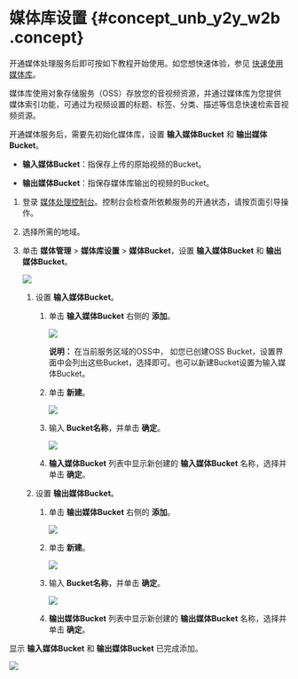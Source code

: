# 媒体库设置 {#concept_unb_y2y_w2b .concept}

开通媒体处理服务后即可按如下教程开始使用。如您想快速体验，参见 [快速使用媒体库](../../../../intl.zh-CN/快速入门/快速使用媒体库.md#)。

媒体库使用对象存储服务（OSS）存放您的音视频资源，并通过媒体库为您提供媒体索引功能，可通过为视频设置的标题、标签、分类、描述等信息快速检索音视频资源。

开通媒体服务后，需要先初始化媒体库，设置 **输入媒体Bucket** 和 **输出媒体Bucket**。

-   **输入媒体Bucket**：指保存上传的原始视频的Bucket。

-   **输出媒体Bucket**：指保存媒体库输出的视频的Bucket。


1.  登录 [媒体处理控制台](https://mts.console.aliyun.com/?spm=5176.2020520001.0.0.6RsosT#/mts/oss)。控制台会检查所依赖服务的开通状态，请按页面引导操作。
2.  选择所需的地域。
3.  单击 **媒体管理** \> **媒体库设置** \> **媒体Bucket**，设置 **输入媒体Bucket** 和 **输出媒体Bucket**。

    ![](http://static-aliyun-doc.oss-cn-hangzhou.aliyuncs.com/assets/img/11358/15391666589990_zh-CN.png)

    1.  设置 **输入媒体Bucket**。
        1.  单击 **输入媒体Bucket** 右侧的 **添加**。

            ![](http://static-aliyun-doc.oss-cn-hangzhou.aliyuncs.com/assets/img/11358/15391666589981_zh-CN.png)

            **说明：** 在当前服务区域的OSS中， 如您已创建OSS Bucket，设置界面中会列出这些Bucket，选择即可。也可以新建Bucket设置为输入媒体Bucket。

        2.  单击 **新建**。

            ![](http://static-aliyun-doc.oss-cn-hangzhou.aliyuncs.com/assets/img/11358/15391666589982_zh-CN.png)

        3.  输入 **Bucket名称**，并单击 **确定**。

            ![](http://static-aliyun-doc.oss-cn-hangzhou.aliyuncs.com/assets/img/11358/15391666599984_zh-CN.png)

        4.  **输入媒体Bucket** 列表中显示新创建的 **输入媒体Bucket** 名称，选择并单击 **确定**。
    2.  设置 **输出媒体Bucket**。
        1.  单击 **输出媒体Bucket** 右侧的 **添加**。

            ![](http://static-aliyun-doc.oss-cn-hangzhou.aliyuncs.com/assets/img/11358/15391666599985_zh-CN.png)

        2.  单击 **新建**。

            ![](http://static-aliyun-doc.oss-cn-hangzhou.aliyuncs.com/assets/img/11358/15391666599986_zh-CN.png)

        3.  输入 **Bucket名称**，并单击 **确定**。

            ![](http://static-aliyun-doc.oss-cn-hangzhou.aliyuncs.com/assets/img/11358/15391666599987_zh-CN.png)

        4.  **输出媒体Bucket** 列表中显示新创建的 **输出媒体Bucket** 名称，选择并单击 **确定**。

显示 **输入媒体Bucket** 和 **输出媒体Bucket** 已完成添加。

![](http://static-aliyun-doc.oss-cn-hangzhou.aliyuncs.com/assets/img/11358/15391666599991_zh-CN.png)

